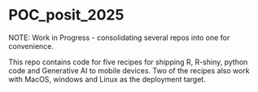 # POC_posit_2025

NOTE: Work in Progress - consolidating several repos into one for convenience.

This repo contains code for five recipes for shipping R, R-shiny, python code and Generative AI to mobile devices. Two of the recipes also work with MacOS, windows and Linux as the deployment target.


